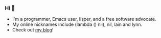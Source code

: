 ### Hi 👋

* I'm a programmer, Emacs user, lisper, and a free software advocate.
* My online nicknames include (lambda () nil), nil, lain and lynn.
* Check out [my blog](https://lambdanil.github.io)!

<!--
**lambdanil/lambdanil** is a ✨ _special_ ✨ repository because its `README.md` (this file) appears on your GitHub profile.

Here are some ideas to get you started:

- 🔭 I’m currently working on ...
- 🌱 I’m currently learning ...
- 👯 I’m looking to collaborate on ...
- 🤔 I’m looking for help with ...
- 💬 Ask me about ...
- 📫 How to reach me: ...
- 😄 Pronouns: ...
- ⚡ Fun fact: ...
-->
